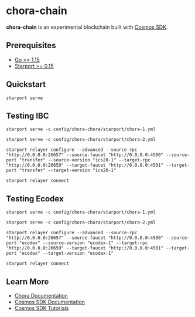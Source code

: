 # chora-chain

**chora-chain** is an experimental blockchain built with [Cosmos SDK](https://github.com/cosmos/cosmos-sdk).

## Prerequisites

- [Go >= 1.15](https://golang.org/doc/install)
- [Starport >= 0.15](https://github.com/tendermint/starport)

## Quickstart

```
starport serve
```

## Testing IBC

```
starport serve -c config/chora-chora/starport/chora-1.yml
```

```
starport serve -c config/chora-chora/starport/chora-2.yml
```

```
starport relayer configure --advanced --source-rpc "http://0.0.0.0:26657" --source-faucet "http://0.0.0.0:4500" --source-port "transfer" --source-version "ics20-1" --target-rpc "http://0.0.0.0:26659" --target-faucet "http://0.0.0.0:4501" --target-port "transfer" --target-version "ics20-1"
```

```
starport relayer connect
```

## Testing Ecodex

```
starport serve -c config/chora-chora/starport/chora-1.yml
```

```
starport serve -c config/chora-chora/starport/chora-2.yml
```

```
starport relayer configure --advanced --source-rpc "http://0.0.0.0:26657" --source-faucet "http://0.0.0.0:4500" --source-port "ecodex" --source-version "ecodex-1" --target-rpc "http://0.0.0.0:26659" --target-faucet "http://0.0.0.0:4501" --target-port "ecodex" --target-version "ecodex-1"
```

```
starport relayer connect
```

## Learn More

- [Chora Documentation](https://docs.chora.io)
- [Cosmos SDK Documentation](https://docs.cosmos.network)
- [Cosmos SDK Tutorials](https://tutorials.cosmos.network)
